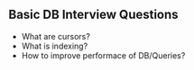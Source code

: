 ## Basic DB Interview Questions

- What are cursors?
- What is indexing?
- How to improve performace of DB/Queries?
